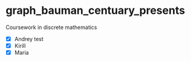 # graph_bauman_centuary_presents
Coursework in discrete mathematics

- [x] Andrey test
- [x] Kirill
- [x] Maria
